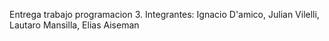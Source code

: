 Entrega trabajo programacion 3. 
Integrantes: Ignacio D'amico, Julian Vilelli, Lautaro Mansilla, Elias Aiseman
